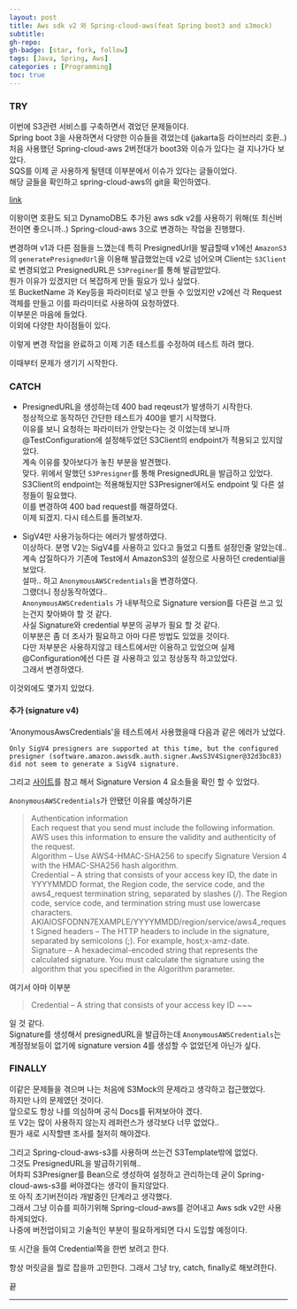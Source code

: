 ```yaml
---
layout: post 
title: Aws sdk v2 와 Spring-cloud-aws(feat Spring boot3 and s3mock)
subtitle: 
gh-repo: 
gh-badge: [star, fork, follow]
tags: [Java, Spring, Aws]
categories : [Programming]
toc: true
---
```



### TRY
이번에 S3관련 서비스를 구축하면서 겪었던 문제들이다.  
Spring boot 3을 사용하면서 다양한 이슈들을 겪었는데 (jakarta등 라이브러리 호환..) 처음 사용했던 Spring-cloud-aws 2버전대가 boot3와 이슈가 있다는 걸 지나가다 보았다.  
SQS를 이제 곧 사용하게 될텐데 이부분에서 이슈가 있다는 글들이었다.  
해당 글들을 확인하고 spring-cloud-aws의 git을 확인하였다.  

[link](https://github.com/awspring/spring-cloud-aws#compatibility-with-spring-project-versions)  
  
이왕이면 호환도 되고 DynamoDB도 추가된 aws sdk v2를 사용하기 위해(또 최신버전이면 좋으니까..) Spring-cloud-aws 3으로 변경하는 작업을 진행했다.  

변경하며 v1과 다른 점들을 느꼈는데 특히 PresignedUrl을 발급할때 v1에선 `AmazonS3`의 `generatePresignedUrl`을 이용해 발급했었는데 v2로 넘어오며 Client는 `S3Client`로 변경되었고 PresignedURL은 `S3Preginer`를 통해 발급받았다.  
뭔가 이유가 있겠지만 더 복잡하게 만들 필요가 있나 싶었다.  
또 BucketName 과 Key등을 파라미터로 넣고 만들 수 있었지만 v2에선 각 Request 객체를 만들고 이를 파라미터로 사용하여 요청하였다.  
이부분은 마음에 들었다.  
이외에 다양한 차이점들이 있다.  

이렇게 변경 작업을 완료하고 이제 기존 테스트를 수정하여 테스트 하려 했다.  

이때부터 문제가 생기기 시작한다.  

### CATCH

* PresignedURL을 생성하는데 400 bad reqeust가 발생하기 시작한다.  
    정상적으로 동작하던 간단한 테스트가 400을 뱉기 시작했다.  
    이유를 보니 요청하는 파라미터가 안맞는다는 것 이었는데 보니까 @TestConfiguration에 설정해두었던 S3Client의 endpoint가 적용되고 있지않았다.  
    계속 이유를 찾아보다가 놓친 부분을 발견했다.  
    맞다. 위에서 말했던 `S3Presigner`를 통해 PresignedURL을 발급하고 있었다.  
    S3Client의 endpoint는 적용해뒀지만 S3Presigner에서도 endpoint 및 다른 설정들이 필요했다.  
    이를 변경하여 400 bad request를 해결하였다.  
    이제 되겠지.  다시 테스트를 돌려보자.  

* SigV4만 사용가능하다는 에러가 발생하였다.  
    이상하다. 분명 V2는 SigV4를 사용하고 있다고 들었고 디폴트 설정인줄 알았는데..  
    계속 삽질하다가 기존에 Test에서 AmazonS3의 설정으로 사용하던 credential을 보았다.  
    설마.. 하고 `AnonymousAWSCredentials`을 변경하였다.  
    그랬더니 정상동작하였다..  
    `AnonymousAWSCredentials` 가 내부적으로 Signature version를 다른걸 쓰고 있는건지 찾아봐야 할 것 같다.  
    사실 Signature와 credential 부분의 공부가 필요 할 것 같다.  
    이부분은 좀 더 조사가 필요하고 아마 다른 방법도 있었을 것이다.  
    다만 저부분은 사용하지않고 테스트에서만 이용하고 있었으며 실제 @Configuration에선 다른 걸 사용하고 있고 정상동작 하고있었다.  
    그래서 변경하였다.

이것외에도 몇가지 있었다. 

#### 추가 (signature v4)
'AnonymousAwsCredentials'을 테스트에서 사용했을때 다음과 같은 에러가 났었다.
```
Only SigV4 presigners are supported at this time, but the configured presigner (software.amazon.awssdk.auth.signer.AwsS3V4Signer@32d3bc83) did not seem to generate a SigV4 signature.
```

그리고 [사이트](https://docs.aws.amazon.com/IAM/latest/UserGuide/signing-elements.html)를 참고 해서 Signature Version 4 요소들을 확인 할 수 있었다.  

`AnonymousAWSCredentials`가 안됐던 이유를 예상하기론 
> Authentication information  
        Each request that you send must include the following information. AWS uses this information to ensure the validity and authenticity of the request.  
        Algorithm – Use AWS4-HMAC-SHA256 to specify Signature Version 4 with the HMAC-SHA256 hash algorithm.  
        Credential – A string that consists of your access key ID, the date in YYYYMMDD format, the Region code, the service code, and the aws4_request termination string, separated by slashes (/). The Region code, service code, and termination string must use lowercase characters.  
        AKIAIOSFODNN7EXAMPLE/YYYYMMDD/region/service/aws4_request
        Signed headers – The HTTP headers to include in the signature, separated by semicolons (;). For example, host;x-amz-date.  
        Signature – A hexadecimal-encoded string that represents the calculated signature. You must calculate the signature using the algorithm that you specified in the Algorithm parameter.  

여기서 아마 이부분  
> Credential – A string that consists of your access key ID ~~~

일 것 같다.  
Signature를 생성해서 presignedURL을 발급하는데 `AnonymousAWSCredentials`는 계정정보등이 없기에 signature version 4를 생성할 수 없었던게 아닌가 싶다.  

### FINALLY

이같은 문제들을 겪으며 나는 처음에 S3Mock의 문제라고 생각하고 접근했었다.  
하지만 나의 문제였던 것이다.  
앞으로도 항상 나를 의심하며 공식 Docs를 뒤져보아야 겠다.  
또 V2는 많이 사용하지 않는지 레퍼런스가 생각보다 너무 없었다..  
뭔가 새로 시작할땐 조사를 철저히 해야겠다.  

그리고 Spring-cloud-aws-s3를 사용하며 쓰는건 S3Template밖에 없었다.  
그것도 PresignedURL을 발급하기위해..  
어차피 S3Presigner를 Bean으로 생성하여 설정하고 관리하는데 굳이 Spring-cloud-aws-s3를 써야겠다는 생각이 들지않았다.  
또 아직 초기버전이라 개발중인 단계라고 생각했다.  
그래서 그냥 이슈를 피하기위해 Spring-cloud-aws를 걷어내고 Aws sdk v2만 사용하게되었다.  
나중에 버전업이되고 기술적인 부분이 필요하게되면 다시 도입할 예정이다.  

또 시간을 들여 Credential쪽을 한번 보려고 한다.  

항상 머릿글을 뭘로 잡을까 고민한다.  그래서 그냥 try, catch, finally로 해보려한다.  

끝

---
